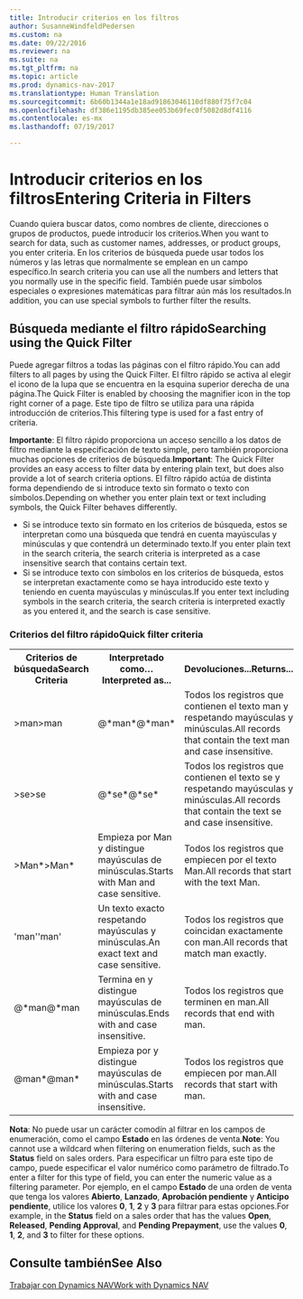 ```yaml
---
title: Introducir criterios en los filtros
author: SusanneWindfeldPedersen
ms.custom: na
ms.date: 09/22/2016
ms.reviewer: na
ms.suite: na
ms.tgt_pltfrm: na
ms.topic: article
ms.prod: dynamics-nav-2017
ms.translationtype: Human Translation
ms.sourcegitcommit: 6b60b1344a1e18ad91863046110df880f75f7c04
ms.openlocfilehash: df386e1195db385ee053b69fec0f5082d8df4116
ms.contentlocale: es-mx
ms.lasthandoff: 07/19/2017

---
```


# <a name="entering-criteria-in-filters"></a><span data-ttu-id="fcf9a-102">Introducir criterios en los filtros</span><span class="sxs-lookup"><span data-stu-id="fcf9a-102">Entering Criteria in Filters</span></span>
<span data-ttu-id="fcf9a-103">Cuando quiera buscar datos, como nombres de cliente, direcciones o grupos de productos, puede introducir los criterios.</span><span class="sxs-lookup"><span data-stu-id="fcf9a-103">When you want to search for data, such as customer names, addresses, or product groups, you enter criteria.</span></span> <span data-ttu-id="fcf9a-104">En los criterios de búsqueda puede usar todos los números y las letras que normalmente se emplean en un campo específico.</span><span class="sxs-lookup"><span data-stu-id="fcf9a-104">In search criteria you can use all the numbers and letters that you normally use in the specific field.</span></span> <span data-ttu-id="fcf9a-105">También puede usar símbolos especiales o expresiones matemáticas para filtrar aún más los resultados.</span><span class="sxs-lookup"><span data-stu-id="fcf9a-105">In addition, you can use special symbols to further filter the results.</span></span>

## <a name="searching-using-the-quick-filter"></a><span data-ttu-id="fcf9a-106">Búsqueda mediante el filtro rápido</span><span class="sxs-lookup"><span data-stu-id="fcf9a-106">Searching using the Quick Filter</span></span>
<span data-ttu-id="fcf9a-107">Puede agregar filtros a todas las páginas con el filtro rápido.</span><span class="sxs-lookup"><span data-stu-id="fcf9a-107">You can add filters to all pages by using the Quick Filter.</span></span> <span data-ttu-id="fcf9a-108">El filtro rápido se activa al elegir el icono de la lupa que se encuentra en la esquina superior derecha de una página.</span><span class="sxs-lookup"><span data-stu-id="fcf9a-108">The Quick Filter is enabled by choosing the magnifier icon in the top right corner of a page.</span></span> <span data-ttu-id="fcf9a-109">Este tipo de filtro se utiliza para una rápida introducción de criterios.</span><span class="sxs-lookup"><span data-stu-id="fcf9a-109">This filtering type is used for a fast entry of criteria.</span></span>

<span data-ttu-id="fcf9a-110">**Importante**: El filtro rápido proporciona un acceso sencillo a los datos de filtro mediante la especificación de texto simple, pero también proporciona muchas opciones de criterios de búsqueda.</span><span class="sxs-lookup"><span data-stu-id="fcf9a-110">**Important**: The Quick Filter provides an easy access to filter data by entering plain text, but does also provide a lot of search criteria options.</span></span> <span data-ttu-id="fcf9a-111">El filtro rápido actúa de distinta forma dependiendo de si introduce texto sin formato o texto con símbolos.</span><span class="sxs-lookup"><span data-stu-id="fcf9a-111">Depending on whether you enter plain text or text including symbols, the Quick Filter behaves differently.</span></span>  
- <span data-ttu-id="fcf9a-112">Si se introduce texto sin formato en los criterios de búsqueda, estos se interpretan como una búsqueda que tendrá en cuenta mayúsculas y minúsculas y que contendrá un determinado texto.</span><span class="sxs-lookup"><span data-stu-id="fcf9a-112">If you enter plain text in the search criteria, the search criteria is interpreted as a case insensitive search that contains certain text.</span></span>  
- <span data-ttu-id="fcf9a-113">Si se introduce texto con símbolos en los criterios de búsqueda, estos se interpretan exactamente como se haya introducido este texto y teniendo en cuenta mayúsculas y minúsculas.</span><span class="sxs-lookup"><span data-stu-id="fcf9a-113">If you enter text including symbols in the search criteria, the search criteria is interpreted exactly as you entered it, and the search is case sensitive.</span></span>

### <a name="quick-filter-criteria"></a><span data-ttu-id="fcf9a-114">Criterios del filtro rápido</span><span class="sxs-lookup"><span data-stu-id="fcf9a-114">Quick filter criteria</span></span>
<!-- html syntax because symbols conflict with MarkDown syntax -->
<TABLE>
  <TR>
    <TH><span data-ttu-id="fcf9a-115">Criterios de búsqueda</span><span class="sxs-lookup"><span data-stu-id="fcf9a-115">Search Criteria</span></span></TH>
    <TH><span data-ttu-id="fcf9a-116">Interpretado como…</span><span class="sxs-lookup"><span data-stu-id="fcf9a-116">Interpreted as...</span></span></TH>
    <TH><span data-ttu-id="fcf9a-117">Devoluciones...</span><span class="sxs-lookup"><span data-stu-id="fcf9a-117">Returns...</span></span></TH>
  </TR>
  <TR>
    <TD><span data-ttu-id="fcf9a-118">>man</span><span class="sxs-lookup"><span data-stu-id="fcf9a-118">>man</span></span></TD>
    <TD><span data-ttu-id="fcf9a-119">@*man*</span><span class="sxs-lookup"><span data-stu-id="fcf9a-119">@*man*</span></span></TD>
    <TD><span data-ttu-id="fcf9a-120">Todos los registros que contienen el texto man y respetando mayúsculas y minúsculas.</span><span class="sxs-lookup"><span data-stu-id="fcf9a-120">All records that contain the text man and case insensitive.</span></span></TD>
  </TR>
  <TR>
    <TD><span data-ttu-id="fcf9a-121">>se</span><span class="sxs-lookup"><span data-stu-id="fcf9a-121">>se</span></span></TD>
    <TD><span data-ttu-id="fcf9a-122">@*se*</span><span class="sxs-lookup"><span data-stu-id="fcf9a-122">@*se*</span></span></TD>
    <TD><span data-ttu-id="fcf9a-123">Todos los registros que contienen el texto se y respetando mayúsculas y minúsculas.</span><span class="sxs-lookup"><span data-stu-id="fcf9a-123">All records that contain the text se and case insensitive.</span></span></TD>
  </TR>
  <TR>
    <TD><span data-ttu-id="fcf9a-124">>Man*</span><span class="sxs-lookup"><span data-stu-id="fcf9a-124">>Man*</span></span></TD>
    <TD><span data-ttu-id="fcf9a-125">Empieza por Man y distingue mayúsculas de minúsculas.</span><span class="sxs-lookup"><span data-stu-id="fcf9a-125">Starts with Man and case sensitive.</span></span></TD>
    <TD><span data-ttu-id="fcf9a-126">Todos los registros que empiecen por el texto Man.</span><span class="sxs-lookup"><span data-stu-id="fcf9a-126">All records that start with the text Man.</span></span></TD>
  </TR>
  <TR>
    <TD><span data-ttu-id="fcf9a-127">'man'</span><span class="sxs-lookup"><span data-stu-id="fcf9a-127">'man'</span></span></TD>
    <TD><span data-ttu-id="fcf9a-128">Un texto exacto respetando mayúsculas y minúsculas.</span><span class="sxs-lookup"><span data-stu-id="fcf9a-128">An exact text and case sensitive.</span></span></TD>
    <TD><span data-ttu-id="fcf9a-129">Todos los registros que coincidan exactamente con man.</span><span class="sxs-lookup"><span data-stu-id="fcf9a-129">All records that match man exactly.</span></span></TD>
  </TR>
  <TR>
    <TD><span data-ttu-id="fcf9a-130">@*man</span><span class="sxs-lookup"><span data-stu-id="fcf9a-130">@*man</span></span></TD>
    <TD><span data-ttu-id="fcf9a-131">Termina en y distingue mayúsculas de minúsculas.</span><span class="sxs-lookup"><span data-stu-id="fcf9a-131">Ends with and case insensitive.</span></span></TD>
    <TD><span data-ttu-id="fcf9a-132">Todos los registros que terminen en man.</span><span class="sxs-lookup"><span data-stu-id="fcf9a-132">All records that end with man.</span></span></TD>
  </TR>
  <TR>
    <TD><span data-ttu-id="fcf9a-133">@man*</span><span class="sxs-lookup"><span data-stu-id="fcf9a-133">@man*</span></span></TD>
    <TD><span data-ttu-id="fcf9a-134">Empieza por y distingue mayúsculas de minúsculas.</span><span class="sxs-lookup"><span data-stu-id="fcf9a-134">Starts with and case insensitive.</span></span></TD>
    <TD><span data-ttu-id="fcf9a-135">Todos los registros que empiecen por man.</span><span class="sxs-lookup"><span data-stu-id="fcf9a-135">All records that start with man.</span></span></TD>
  </TR>
</TABLE>

<span data-ttu-id="fcf9a-136">**Nota**: No puede usar un carácter comodín al filtrar en los campos de enumeración, como el campo **Estado** en las órdenes de venta.</span><span class="sxs-lookup"><span data-stu-id="fcf9a-136">**Note**: You cannot use a wildcard when filtering on enumeration fields, such as the **Status** field on sales orders.</span></span> <span data-ttu-id="fcf9a-137">Para especificar un filtro para este tipo de campo, puede especificar el valor numérico como parámetro de filtrado.</span><span class="sxs-lookup"><span data-stu-id="fcf9a-137">To enter a filter for this type of field, you can enter the numeric value as a filtering parameter.</span></span> <span data-ttu-id="fcf9a-138">Por ejemplo, en el campo **Estado** de una orden de venta que tenga los valores **Abierto**, **Lanzado**, **Aprobación pendiente** y **Anticipo pendiente**, utilice los valores **0**, **1**, **2** y **3** para filtrar para estas opciones.</span><span class="sxs-lookup"><span data-stu-id="fcf9a-138">For example, in the **Status** field on a sales order that has the values **Open**, **Released**, **Pending Approval**, and **Pending Prepayment**, use the values **0**, **1**, **2**, and **3** to filter for these options.</span></span>  

## <a name="see-also"></a><span data-ttu-id="fcf9a-139">Consulte también</span><span class="sxs-lookup"><span data-stu-id="fcf9a-139">See Also</span></span>
[<span data-ttu-id="fcf9a-140">Trabajar con Dynamics NAV</span><span class="sxs-lookup"><span data-stu-id="fcf9a-140">Work with Dynamics NAV</span></span>](ui-work-product.md)

